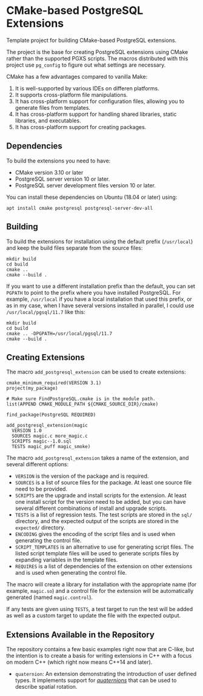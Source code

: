 # CMake-based PostgreSQL Extensions

Template project for building CMake-based PostgreSQL extensions.

The project is the base for creating PostgreSQL extensions using CMake
rather than the supported PGXS scripts. The macros distributed with
this project use `pg_config` to figure out what settings are
necessary.

CMake has a few advantages compared to vanilla Make:

1. It is well-supported by various IDEs on differen platforms.
2. It supports cross-platform file manipulations.
3. It has cross-platform support for configuration files, allowing you
   to generate files from templates.
4. It has cross-platform support for handling shared libraries, static
   libraries, and executables.
5. It has cross-platform support for creating packages.

## Dependencies

To build the extensions you need to have:
- CMake version 3.10 or later
- PostgreSQL server version 10 or later.
- PostgreSQL server development files version 10 or later.

You can install these dependencies on Ubuntu (18.04 or later) using:

```
apt install cmake postgresql postgresql-server-dev-all
```

## Building

To build the extensions for installation using the default prefix
(`/usr/local`) and keep the build files separate from the source
files:

```
mkdir build
cd build
cmake ..
cmake --build .
```

If you want to use a different installation prefix than the default,
you can set `PGPATH` to point to the prefix where you have installed
PostgreSQL. For example, `/usr/local` if you have a local installation
that used this prefix, or as in my case, when I have several versions
installed in parallel, I could use `/usr/local/pgsql/11.7` like this:

```
mkdir build
cd build
cmake .. -DPGPATH=/usr/local/pgsql/11.7
cmake --build .
```

## Creating Extensions

The macro `add_postgresql_extension` can be used to create extensions:

```
cmake_minimum_required(VERSION 3.1)
project(my_package)

# Make sure FindPostgreSQL.cmake is in the module path.
list(APPEND CMAKE_MODULE_PATH ${CMAKE_SOURCE_DIR}/cmake)

find_package(PostgreSQL REQUIRED)

add_postgresql_extension(magic
  VERSION 1.0
  SOURCES magic.c more_magic.c
  SCRIPTS magic--1.0.sql
  TESTS magic_puff magic_smoke)
```

The macro `add_postgresql_extension` takes a name of the extension,
and several different options:

* `VERSION` is the version of the package and is required.
* `SOURCES` is a list of source files for the package. At least one
  source file need to be provided.
* `SCRIPTS` are the upgrade and install scripts for the extension. At
  least one install script for the version need to be added, but you
  can have several different combinations of install and upgrade
  scripts.
* `TESTS` is a list of regression tests. The test scripts are stored
  in the `sql/` directory, and the expected output of the scripts are
  stored in the `expected/` directory.
* `ENCODING` gives the encoding of the script files and is used when
  generating the control file.
* `SCRIPT_TEMPLATES` is an alternative to use for generating script
  files. The listed script template files will be used to generate
  scripts files by expanding variables in the template files.
* `REQUIRES` is a list of dependencies of the extension on other
  extensions and is used when generating the control file.
  
The macro will create a library for installation with the appropriate
name (for example, `magic.so`) and a control file for the extension
will be automatically generated (named `magic.control`).

If any tests are given using `TESTS`, a test target to run the test
will be added as well as a custom target to update the file with the
expected output.

## Extensions Available in the Repository

The repository contains a few basic examples right now that are
C-like, but the intention is to create a basis for writing extensions
in C++ with a focus on modern C++ (which right now means C++14 and
later).

* `quaternion`: An extension demonstrating the introduction of user
  defined types. It implements support for
  [*quaternions*][quaternions-wiki] that can be used to describe
  spatial rotation.

[quaternions-wiki]: https://en.wikipedia.org/wiki/Quaternion
